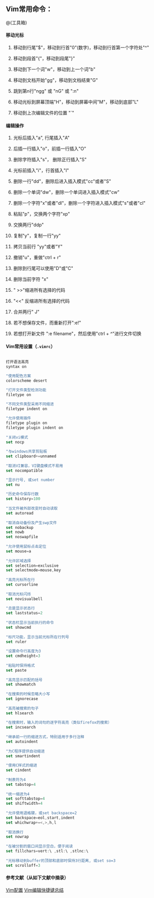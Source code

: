 ## Vim常用命令：

@(工具箱)

#### 移动光标

1. 移动到行尾"$"，移动到行首"0"(数字)，移动到行首第一个字符处"^"

2. 移动到段首"{"，移动到段尾"}"

3. 移动到下一个词"w"，移动到上一个词"b"

4. 移动到文档开始"gg"，移动到文档结束"G"

5. 跳到第n行"ngg" 或 "nG" 或 ":n"

6. 移动光标到屏幕顶端"H"，移动到屏幕中间"M"，移动到底部"L"

7. 移动到上次编辑文件的位置 "`"

#### 编辑操作

1. 光标后插入"a", 行尾插入"A"

2. 后插一行插入"o"，前插一行插入"O"

3. 删除字符插入"s"， 删除正行插入"S"

4. 光标前插入"i"，行首插入"I"

5. 删除一行"dd"，删除后进入插入模式"cc"或者"S"

6. 删除一个单词"dw"，删除一个单词进入插入模式"cw"

7. 删除一个字符"x"或者"dl"，删除一个字符进入插入模式"s"或者"cl"

8. 粘贴"p"，交换两个字符"xp"

9. 交换两行"ddp"

10. 复制"y"，复制一行"yy"

11. 拷贝当前行 "yy"或者"Y"

12. 撤销"u"，重做"ctrl + r"

13. 删除到行尾可以使用"D"或"C"

14. 删除当前字符 "x"

15. " >>"缩进所有选择的代码

16.  "<<" 反缩进所有选择的代码

17. 合并两行" J"

18. 若不想保存文件，而重新打开":e!"

19. 若想打开新文件 ":e filename"，然后使用"ctrl + ^"进行文件切换

#### Vim常用设置（`.vimrc`）

``` javascript

打开语法高亮
syntax on

"使用配色方案
colorscheme desert

"打开文件类型检测功能  
filetype on

"不同文件类型采用不同缩进  
filetype indent on  
  
"允许使用插件  
filetype plugin on  
filetype plugin indent on  
  
"关闭vi模式  
set nocp  
  
"与windows共享剪贴板  
set clipboard+=unnamed  
  
"取消VI兼容，VI键盘模式不易用  
set nocompatible

"显示行号, 或set number  
set nu  
  
"历史命令保存行数   
set history=100   
  
"当文件被外部改变时自动读取  
set autoread   
  
"取消自动备份及产生swp文件  
set nobackup  
set nowb  
set noswapfile  
  
"允许使用鼠标点击定位  
set mouse=a  
  
"允许区域选择  
set selection=exclusive  
set selectmode=mouse,key  
  
"高亮光标所在行  
set cursorline  
  
"取消光标闪烁  
set novisualbell  
  
"总是显示状态行  
set laststatus=2  
  
"状态栏显示当前执行的命令  
set showcmd  
  
"标尺功能，显示当前光标所在行列号  
set ruler  
  
"设置命令行高度为3  
set cmdheight=3  
  
"粘贴时保持格式  
set paste  
  
"高亮显示匹配的括号  
set showmatch  
  
"在搜索的时候忽略大小写  
set ignorecase  
   
"高亮被搜索的句子  
set hlsearch  
   
"在搜索时，输入的词句的逐字符高亮（类似firefox的搜索）  
set incsearch  
  
"继承前一行的缩进方式，特别适用于多行注释  
set autoindent  
  
"为C程序提供自动缩进  
set smartindent  
  
"使用C样式的缩进  
set cindent  
  
"制表符为4  
set tabstop=4  
  
"统一缩进为4  
set softtabstop=4  
set shiftwidth=4  
  
"允许使用退格键，或set backspace=2  
set backspace=eol,start,indent  
set whichwrap+=<,>,h,l  
  
"取消换行  
set nowrap  
  
"在被分割的窗口间显示空白，便于阅读  
set fillchars=vert:\ ,stl:\ ,stlnc:\  
  
"光标移动到buffer的顶部和底部时保持3行距离, 或set so=3
set scrolloff=3

```

#### 参考文献（从如下文献中摘录）

[Vim配置](https://blog.csdn.net/g_brightboy/article/details/14229139)
[Vim编辑快捷键总结](https://www.jianshu.com/p/6f13474d36ac)
